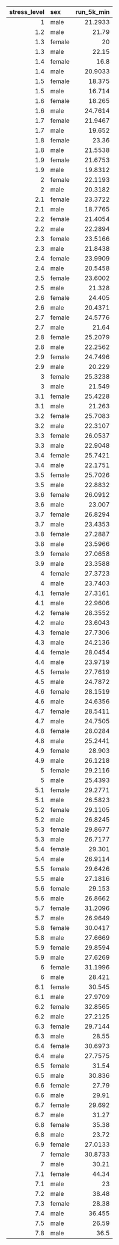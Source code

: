 |   stress_level | sex    |   run_5k_min |
|---------------:|:-------|-------------:|
|            1   | male   |      21.2933 |
|            1.2 | male   |      21.79   |
|            1.3 | female |      20      |
|            1.3 | male   |      22.15   |
|            1.4 | female |      16.8    |
|            1.4 | male   |      20.9033 |
|            1.5 | female |      18.375  |
|            1.5 | male   |      16.714  |
|            1.6 | female |      18.265  |
|            1.6 | male   |      24.7614 |
|            1.7 | female |      21.9467 |
|            1.7 | male   |      19.652  |
|            1.8 | female |      23.36   |
|            1.8 | male   |      21.5538 |
|            1.9 | female |      21.6753 |
|            1.9 | male   |      19.8312 |
|            2   | female |      22.1193 |
|            2   | male   |      20.3182 |
|            2.1 | female |      23.3722 |
|            2.1 | male   |      18.7765 |
|            2.2 | female |      21.4054 |
|            2.2 | male   |      22.2894 |
|            2.3 | female |      23.5166 |
|            2.3 | male   |      21.8438 |
|            2.4 | female |      23.9909 |
|            2.4 | male   |      20.5458 |
|            2.5 | female |      23.6002 |
|            2.5 | male   |      21.328  |
|            2.6 | female |      24.405  |
|            2.6 | male   |      20.4371 |
|            2.7 | female |      24.5776 |
|            2.7 | male   |      21.64   |
|            2.8 | female |      25.2079 |
|            2.8 | male   |      22.2562 |
|            2.9 | female |      24.7496 |
|            2.9 | male   |      20.229  |
|            3   | female |      25.3238 |
|            3   | male   |      21.549  |
|            3.1 | female |      25.4228 |
|            3.1 | male   |      21.263  |
|            3.2 | female |      25.7083 |
|            3.2 | male   |      22.3107 |
|            3.3 | female |      26.0537 |
|            3.3 | male   |      22.9048 |
|            3.4 | female |      25.7421 |
|            3.4 | male   |      22.1751 |
|            3.5 | female |      25.7026 |
|            3.5 | male   |      22.8832 |
|            3.6 | female |      26.0912 |
|            3.6 | male   |      23.007  |
|            3.7 | female |      26.8294 |
|            3.7 | male   |      23.4353 |
|            3.8 | female |      27.2887 |
|            3.8 | male   |      23.5966 |
|            3.9 | female |      27.0658 |
|            3.9 | male   |      23.3588 |
|            4   | female |      27.3723 |
|            4   | male   |      23.7403 |
|            4.1 | female |      27.3161 |
|            4.1 | male   |      22.9606 |
|            4.2 | female |      28.3552 |
|            4.2 | male   |      23.6043 |
|            4.3 | female |      27.7306 |
|            4.3 | male   |      24.2136 |
|            4.4 | female |      28.0454 |
|            4.4 | male   |      23.9719 |
|            4.5 | female |      27.7619 |
|            4.5 | male   |      24.7872 |
|            4.6 | female |      28.1519 |
|            4.6 | male   |      24.6356 |
|            4.7 | female |      28.5411 |
|            4.7 | male   |      24.7505 |
|            4.8 | female |      28.0284 |
|            4.8 | male   |      25.2441 |
|            4.9 | female |      28.903  |
|            4.9 | male   |      26.1218 |
|            5   | female |      29.2116 |
|            5   | male   |      25.4393 |
|            5.1 | female |      29.2771 |
|            5.1 | male   |      26.5823 |
|            5.2 | female |      29.1105 |
|            5.2 | male   |      26.8245 |
|            5.3 | female |      29.8677 |
|            5.3 | male   |      26.7177 |
|            5.4 | female |      29.301  |
|            5.4 | male   |      26.9114 |
|            5.5 | female |      29.6426 |
|            5.5 | male   |      27.1816 |
|            5.6 | female |      29.153  |
|            5.6 | male   |      26.8662 |
|            5.7 | female |      31.2096 |
|            5.7 | male   |      26.9649 |
|            5.8 | female |      30.0417 |
|            5.8 | male   |      27.6669 |
|            5.9 | female |      29.8594 |
|            5.9 | male   |      27.6269 |
|            6   | female |      31.1996 |
|            6   | male   |      28.421  |
|            6.1 | female |      30.545  |
|            6.1 | male   |      27.9709 |
|            6.2 | female |      32.8565 |
|            6.2 | male   |      27.2125 |
|            6.3 | female |      29.7144 |
|            6.3 | male   |      28.55   |
|            6.4 | female |      30.6973 |
|            6.4 | male   |      27.7575 |
|            6.5 | female |      31.54   |
|            6.5 | male   |      30.836  |
|            6.6 | female |      27.79   |
|            6.6 | male   |      29.91   |
|            6.7 | female |      29.692  |
|            6.7 | male   |      31.27   |
|            6.8 | female |      35.38   |
|            6.8 | male   |      23.72   |
|            6.9 | female |      27.0133 |
|            7   | female |      30.8733 |
|            7   | male   |      30.21   |
|            7.1 | female |      44.34   |
|            7.1 | male   |      23      |
|            7.2 | male   |      38.48   |
|            7.3 | female |      28.38   |
|            7.4 | male   |      36.455  |
|            7.5 | male   |      26.59   |
|            7.8 | male   |      36.5    |